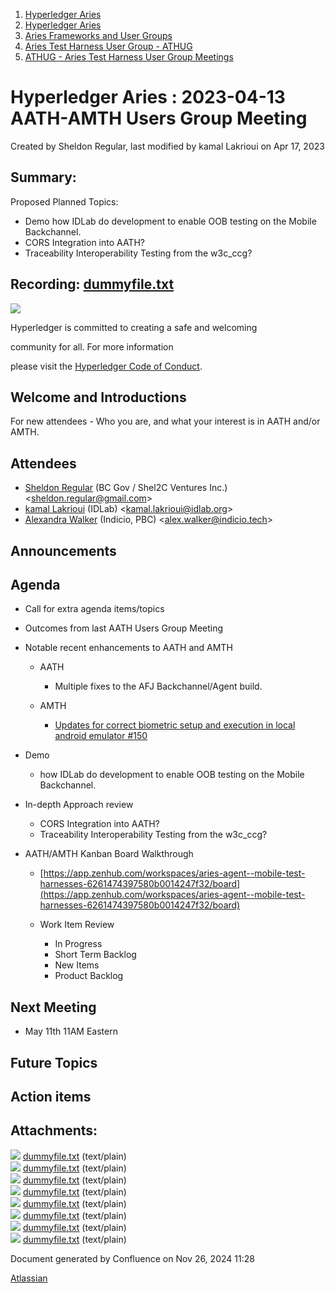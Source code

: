 1. [Hyperledger Aries](index.html)
2. [Hyperledger Aries](Hyperledger-Aries_18481154.html)
3. [Aries Frameworks and User Groups](Aries-Frameworks-and-User-Groups_18481290.html)
4. [Aries Test Harness User Group - ATHUG](Aries-Test-Harness-User-Group---ATHUG_18496334.html)
5. [ATHUG - Aries Test Harness User Group Meetings](ATHUG---Aries-Test-Harness-User-Group-Meetings_18496351.html)

# Hyperledger Aries : 2023-04-13 AATH-AMTH Users Group Meeting

Created by Sheldon Regular, last modified by kamal Lakrioui on Apr 17, 2023

## Summary:

Proposed Planned Topics:

- Demo how IDLab do development to enable OOB testing on the Mobile Backchannel.
- CORS Integration into AATH?
- Traceability Interoperability Testing from the w3c\_ccg?

## Recording: [dummyfile.txt](#)

![](https://wiki.hyperledger.org/download/attachments/29034696/Antitrustnotice.png?version=1&modificationDate=1581695654000&api=v2)

Hyperledger is committed to creating a safe and welcoming

community for all. For more information

please visit the [Hyperledger Code of Conduct](https://lf-hyperledger.atlassian.net/wiki/display/HYP/Hyperledger+Code+of+Conduct).

## Welcome and Introductions

For new attendees - Who you are, and what your interest is in AATH and/or AMTH.

## Attendees

- [Sheldon Regular](https://lf-hyperledger.atlassian.net/wiki/people/557058:03ca5fa1-a9b1-4962-8ade-a10467940771?ref=confluence) (BC Gov / Shel2C Ventures Inc.) &lt;sheldon.regular@gmail.com&gt;
- [kamal Lakrioui](https://lf-hyperledger.atlassian.net/wiki/people/712020:50fda004-311f-4b40-8c7a-425fb721b7af?ref=confluence) (IDLab) &lt;kamal.lakrioui@idlab.org&gt;
- [Alexandra Walker](https://lf-hyperledger.atlassian.net/wiki/people/62e8177de50f2f2a39544bf5?ref=confluence) (Indicio, PBC) &lt;alex.walker@indicio.tech&gt;

## Announcements

## Agenda

- Call for extra agenda items/topics
- Outcomes from last AATH Users Group Meeting
- Notable recent enhancements to AATH and AMTH
  
  - AATH
    
    - Multiple fixes to the AFJ Backchannel/Agent build.
  - AMTH
    
    - [Updates for correct biometric setup and execution in local android emulator #150](https://app.zenhub.com/workspaces/aries-agent--mobile-test-harnesses-6261474397580b0014247f32/issues/gh/hyperledger/aries-mobile-test-harness/150)
- Demo
  
  - how IDLab do development to enable OOB testing on the Mobile Backchannel.
- In-depth Approach review
  
  - CORS Integration into AATH?
  - Traceability Interoperability Testing from the w3c\_ccg?
- AATH/AMTH Kanban Board Walkthrough
  
  - [https://app.zenhub.com/workspaces/aries-agent--mobile-test-harnesses-6261474397580b0014247f32/board](https://app.zenhub.com/workspaces/aries-agent--mobile-test-harnesses-6261474397580b0014247f32/board)
  - Work Item Review
    
    - In Progress
    - Short Term Backlog
    - New Items
    - Product Backlog

## Next Meeting

- May 11th 11AM Eastern

## Future Topics

## Action items

## Attachments:

![](images/icons/bullet_blue.gif) [dummyfile.txt](attachments/18503265/18517958.txt) (text/plain)  
![](images/icons/bullet_blue.gif) [dummyfile.txt](attachments/18503265/18517792.txt) (text/plain)  
![](images/icons/bullet_blue.gif) [dummyfile.txt](attachments/18503265/18517791.txt) (text/plain)  
![](images/icons/bullet_blue.gif) [dummyfile.txt](attachments/18503265/18517790.txt) (text/plain)  
![](images/icons/bullet_blue.gif) [dummyfile.txt](attachments/18503265/18517786.txt) (text/plain)  
![](images/icons/bullet_blue.gif) [dummyfile.txt](attachments/18503265/18517787.txt) (text/plain)  
![](images/icons/bullet_blue.gif) [dummyfile.txt](attachments/18503265/18517788.txt) (text/plain)  
![](images/icons/bullet_blue.gif) [dummyfile.txt](attachments/18503265/18517789.txt) (text/plain)

Document generated by Confluence on Nov 26, 2024 11:28

[Atlassian](http://www.atlassian.com/)
